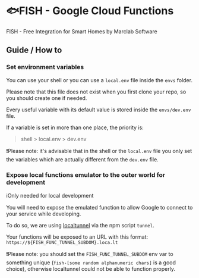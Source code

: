 # :fish:FISH - Google Cloud Functions

FISH - Free Integration for Smart Homes by Marclab Software

## Guide / How to

### Set environment variables

You can use your shell or you can use a `local.env` file inside the `envs` folder.

Please note that this file does not exist when you first clone your repo, so you should create one if needed.

Every useful variable with its default value is stored inside the `envs/dev.env` file.

If a variable is set in more than one place, the priority is:

> shell > local.env > dev.env

:exclamation:Please note: it's advisable that in the shell or the `local.env` file you only set
the variables which are actually different from the `dev.env` file.

### Expose local functions emulator to the outer world for development

:information_source:Only needed for local development

You will need to expose the emulated function to allow Google to connect to your service while
developing.

To do so, we are using [localtunnel](https://github.com/localtunnel/localtunnel) via the npm script `tunnel`.

Your functions will be exposed to an URL with this format: `https://${FISH_FUNC_TUNNEL_SUBDOM}.loca.lt`

:exclamation:Please note: you should set the `FISH_FUNC_TUNNEL_SUBDOM` env var to something unique (`fish-[some random alphanumeric chars]` is a good choice), otherwise localtunnel could not be able to function properly.
